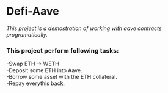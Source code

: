 # **Defi-Aave**

_This project is a demostration of working with aave contracts programatically._

### **This project perform following tasks:**

-Swap ETH -> WETH  
-Deposit some ETH into Aave.  
-Borrow some asset with the ETH collateral.  
-Repay everythis back.
